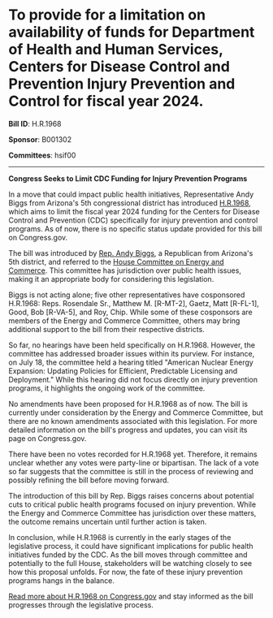 # To provide for a limitation on availability of funds for Department of Health and Human Services, Centers for Disease Control and Prevention Injury Prevention and Control for fiscal year 2024.

**Bill ID**: H.R.1968

**Sponsor**: B001302

**Committees**: hsif00

---

**Congress Seeks to Limit CDC Funding for Injury Prevention Programs**

In a move that could impact public health initiatives, Representative Andy Biggs from Arizona's 5th congressional district has introduced [H.R.1968](https://www.congress.gov/bill/118th-congress/house-bill/1968), which aims to limit the fiscal year 2024 funding for the Centers for Disease Control and Prevention (CDC) specifically for injury prevention and control programs. As of now, there is no specific status update provided for this bill on Congress.gov.

The bill was introduced by [Rep. Andy Biggs](https://www.congress.gov/member/B001302), a Republican from Arizona's 5th district, and referred to the [House Committee on Energy and Commerce](https://www.congress.gov/committee/energy-and-commerce). This committee has jurisdiction over public health issues, making it an appropriate body for considering this legislation.

Biggs is not acting alone; five other representatives have cosponsored H.R.1968: Reps. Rosendale Sr., Matthew M. [R-MT-2], Gaetz, Matt [R-FL-1], Good, Bob [R-VA-5], and Roy, Chip. While some of these cosponsors are members of the Energy and Commerce Committee, others may bring additional support to the bill from their respective districts.

So far, no hearings have been held specifically on H.R.1968. However, the committee has addressed broader issues within its purview. For instance, on July 18, the committee held a hearing titled "American Nuclear Energy Expansion: Updating Policies for Efficient, Predictable Licensing and Deployment." While this hearing did not focus directly on injury prevention programs, it highlights the ongoing work of the committee.

No amendments have been proposed for H.R.1968 as of now. The bill is currently under consideration by the Energy and Commerce Committee, but there are no known amendments associated with this legislation. For more detailed information on the bill's progress and updates, you can visit its page on Congress.gov.

There have been no votes recorded for H.R.1968 yet. Therefore, it remains unclear whether any votes were party-line or bipartisan. The lack of a vote so far suggests that the committee is still in the process of reviewing and possibly refining the bill before moving forward.

The introduction of this bill by Rep. Biggs raises concerns about potential cuts to critical public health programs focused on injury prevention. While the Energy and Commerce Committee has jurisdiction over these matters, the outcome remains uncertain until further action is taken.

In conclusion, while H.R.1968 is currently in the early stages of the legislative process, it could have significant implications for public health initiatives funded by the CDC. As the bill moves through committee and potentially to the full House, stakeholders will be watching closely to see how this proposal unfolds. For now, the fate of these injury prevention programs hangs in the balance.

[Read more about H.R.1968 on Congress.gov](https://www.congress.gov/bill/118th-congress/house-bill/1968) and stay informed as the bill progresses through the legislative process.